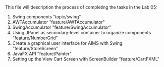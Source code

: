 This file will description the process of completing the tasks in the Lab 05:
1. Swing components "topic/swing"
2. AWTAccumulator "feature/AWTAccumulator"
3. SwingAccumulator "feature/SwingAccumulator"
4. Using JPanel as secondary-level container to organize components "feature/NumberGrid"
5. Create a graphical user interface for AIMS with Swing "feature/StoreScreen"
6. JavaFX API "feature/Painter"
7. Setting up the View Cart Screen with ScreenBuilder "feature/CartFXML"